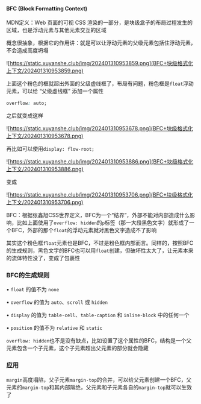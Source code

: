 #### BFC (Block Formatting Context) 

MDN定义：Web 页面的可视 CSS 渲染的一部分，是块级盒子的布局过程发生的区域，也是浮动元素与其他元素交互的区域

概念很抽象，根据它的作用讲：就是可以让浮动元素的父级元素包括住浮动元素，不会造成高度坍塌

![https://static.xuyanshe.club/img/202401310953859.png](BFC+块级格式化上下文/202401310953859.png)

上面这个粉色的框就超出外面的父级虚线框了，布局有问题，粉色框是`float`浮动元素，可以给 “父级虚线框” 添加一个属性

```CSS
overflow: auto;
```

之后就变成这样

![https://static.xuyanshe.club/img/202401310953678.png](BFC+块级格式化上下文/202401310953678.png)

再比如可以使用`display: flow-root;`

![https://static.xuyanshe.club/img/202401310953886.png](BFC+块级格式化上下文/202401310953886.png)

变成

![https://static.xuyanshe.club/img/202401310953706.png](BFC+块级格式化上下文/202401310953706.png)

BFC：根据张鑫旭CSS世界定义，BFC为一个“结界”，外部不能对内部造成什么影响，比如上面使用了`overflow: hidden`的`p`标签（那一大段黑色文字）就形成了一个BFC，外部的那个`float`的浮动元素就对黑色文字造成不了影响

其实这个粉色框`float`元素也是BFC，不过是粉色框内部而言。同样的，按照BFC的生成规则，黑色文字的BFC也可以用`float`创建，但破坏性太大了，让元素本来的流体特性没了，变成了包裹性

### BFC的生成规则

• `float` 的值不为 `none`

• `overflow` 的值为 `auto`、`scroll` 或 `hidden`

• `display` 的值为 `table-cell`、`table-caption` 和 `inline-block` 中的任何一个

• `position` 的值不为 `relative` 和 `static`

`overflow: hidden`也不是没有缺点，比如设置了这个属性的BFC，结构是一个父元素包含一个子元素，这个子元素超出父元素的部分就会隐藏

### 应用

`margin`高度塌陷，父子元素`margin-top`的合并，可以给父元素创建一个BFC，父元素的`margin-top`和其内部隔绝，父元素和子元素各自的`margin-top`就可以生效了





